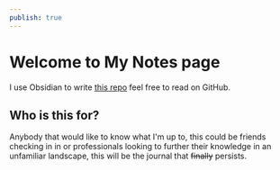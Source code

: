 ```yaml
---
publish: true
---
```

# Welcome to My Notes page

I use Obsidian to write [this repo](https://github.com/mowglixx/notes) feel free to read on GitHub.

## Who is this for?

Anybody that would like to know what I'm up to, this could be friends checking in in or professionals looking to further their knowledge in an unfamiliar landscape, this will be the journal that ~~finally~~ persists. 